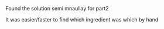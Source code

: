 Found the solution semi mnaullay for part2

It was easier/faster to find which ingredient was which by hand
